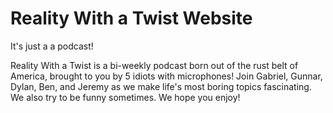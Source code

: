 # Reality With a Twist Website
It's just a a podcast!

Reality With a Twist is a bi-weekly podcast born out of the rust belt of America, brought to you by 5 idiots with microphones! Join Gabriel, Gunnar, Dylan, Ben, and Jeremy as we make life's most boring topics fascinating. We also try to be funny sometimes. We hope you enjoy!
